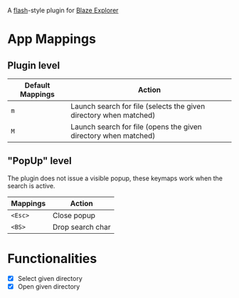 A [flash](https://github.com/folke/flash.nvim)-style plugin for [Blaze Explorer](https://github.com/tomblazejewski/blaze-explorer)

# App Mappings

## Plugin level

| Default Mappings | Action                                                            |
| ---------------- | ----------------------------------------------------------------- |
| `m`              | Launch search for file (selects the given directory when matched) |
| `M`              | Launch search for file (opens the given directory when matched)   |

## "PopUp" level

The plugin does not issue a visible popup, these keymaps work when the search is active.

| Mappings | Action           |
| -------- | ---------------- |
| `<Esc>`  | Close popup      |
| `<BS>`   | Drop search char |

# Functionalities

- [x] Select given directory
- [x] Open given directory
